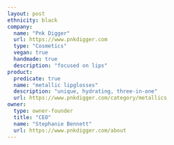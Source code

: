 ```yaml
---
layout: post
ethnicity: black
company:
  name: "Pnk Digger"
  url: https://www.pnkdigger.com
  type: "Cosmetics"
  vegan: true
  handmade: true
  description: "focused on lips"
product:
  predicate: true
  name: "metallic lipglosses"
  description: "unique, hydrating, three-in-one"
  url: https://www.pnkdigger.com/category/metallics
owner:
  type: owner-founder
  title: "CEO"
  name: "Stephanie Bennett"
  url: https://www.pnkdigger.com/about
---
```

